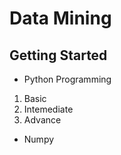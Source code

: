 # Data Mining

## Getting Started 

* Python Programming

1. Basic
2. Intemediate
3. Advance

* Numpy


